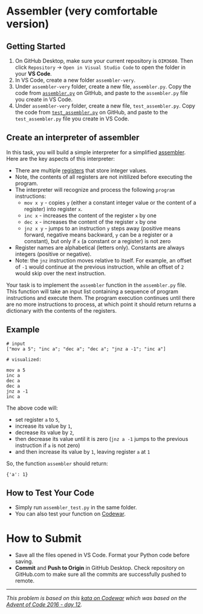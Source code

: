 # Assembler (very comfortable version)

## Getting Started

1. On GitHub Desktop, make sure your current repository is `OIM3600`. Then click `Repository` -> `Open in Visual Studio Code` to open the folder in your **VS Code**.
2. In VS Code, create a new folder `assembler-very`. 
3. Under `assembler-very` folder, create a new file, `assembler.py`. Copy the code from [`assembler.py`](./assembler/assembler-very/assembler.py) on GitHub, and paste to the `assembler.py` file you create in VS Code.
3. Under `assembler-very` folder, create a new file, `test_assembler.py`. Copy the code from [`test_assembler.py`](./assembler/assembler-very/test_assembler.py) on GitHub, and paste to the `test_assembler.py` file you create in VS Code.

## Create an interpreter of assembler

In this task, you will build a simple interpreter for a simplified [assembler](https://en.wikipedia.org/wiki/Assembly_language). Here are the key aspects of this interpreter:

- There are multiple [registers](https://en.wikipedia.org/wiki/Processor_register) that store integer values.
- Note, the contents of all registers are not initilized before executing the program.
- The interpreter will recognize and process the following `program` instructions:
  - `mov x y` - copies `y` (either a constant integer value or the content of a register) into register `x`.
  - `inc x` - increases the content of the register `x` by one
  - `dec x` - increases the content of the register `x` by one
  - `jnz x y` - jumps to an instruction `y` steps away (positive means forward, negative means backward, `y` can be a register or a constant), but only if `x` (a constant or a register) is not zero
- Register names are alphabetical (letters only). Constants are always integers (positive or negative).
- Note: the `jnz` instruction moves relative to itself. For example, an offset of `-1` would continue at the previous instruction, while an offset of `2` would skip over the next instruction.

Your task is to implement the `assembler` function in the `assembler.py` file. This function will take an input list containing a sequence of program instructions and execute them. The program execution continues until there are no more instructions to process, at which point it should return returns a dictionary with the contents of the registers.

## Example

```
# input
["mov a 5"; "inc a"; "dec a"; "dec a"; "jnz a -1"; "inc a"]

# visualized:

mov a 5
inc a
dec a
dec a
jnz a -1
inc a
```
The above code will:

- set register `a` to `5`,
- increase its value by `1`,
- decrease its value by `2`,
- then decrease its value until it is zero (`jnz a -1` jumps to the previous instruction if `a` is not zero)
- and then increase its value by `1`, leaving register `a` at `1`


  
So, the function `assembler` should return:
```
{'a': 1}
```

## How to Test Your Code

- Simply run `assembler_test.py` in the same folder.
- You can also test your function on [Codewar](https://www.codewars.com/kata/58e24788e24ddee28e000053).

# How to Submit

- Save all the files opened in VS Code. Format your Python code before saving.
- **Commit** and **Push to Origin** in GitHub Desktop. Check repository on GitHub.com to make sure all the commits are successfully pushed to remote.


---
_This problem is based on this [kata on Codewar](https://www.codewars.com/kata/58e24788e24ddee28e000053) which was based on the [Advent of Code 2016 - day 12](https://adventofcode.com/2016/day/12)._